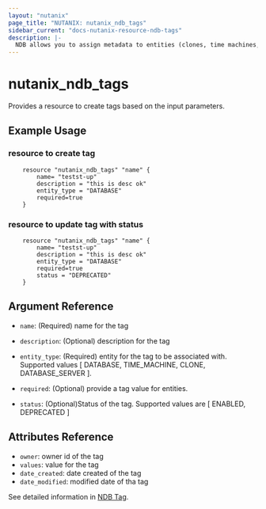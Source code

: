 ```yaml
---
layout: "nutanix"
page_title: "NUTANIX: nutanix_ndb_tags"
sidebar_current: "docs-nutanix-resource-ndb-tags"
description: |-
  NDB allows you to assign metadata to entities (clones, time machines, databases, and database servers) by using tags. When you are cloning a database, you can associate tags with the database that you are creating. This operation submits a request to create, update and delete tags in Nutanix database service (NDB).
---
```


# nutanix_ndb_tags

Provides a resource to create tags based on the input parameters. 

## Example Usage

### resource to create tag
```hcl
    resource "nutanix_ndb_tags" "name" {
        name= "testst-up"
        description = "this is desc ok"
        entity_type = "DATABASE"
        required=true
    }
```

### resource to update tag with status
```hcl
    resource "nutanix_ndb_tags" "name" {
        name= "testst-up"
        description = "this is desc ok"
        entity_type = "DATABASE"
        required=true
        status = "DEPRECATED"
    }
```

## Argument Reference
* `name`: (Required) name for the tag
* `description`: (Optional) description for the tag
* `entity_type`: (Required) entity for the tag to be associated with. Supported values [ DATABASE, TIME_MACHINE, CLONE, DATABASE_SERVER ]. 
* `required`: (Optional) provide a tag value for entities.

* `status`: (Optional)Status of the tag. Supported values are [ ENABLED, DEPRECATED ]


## Attributes Reference
* `owner`: owner id of the tag
* `values`: value for the tag
* `date_created`: date created of the tag
* `date_modified`: modified date of tha tag


See detailed information in [NDB Tag](https://www.nutanix.dev/api_references/ndb/#/5d6a2dc1bc153-create-a-tag).